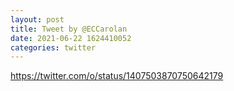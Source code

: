 ```yaml
--- 
layout: post 
title: Tweet by @ECCarolan 
date: 2021-06-22 1624410052 
categories: twitter 
--- 
```

https://twitter.com/o/status/1407503870750642179